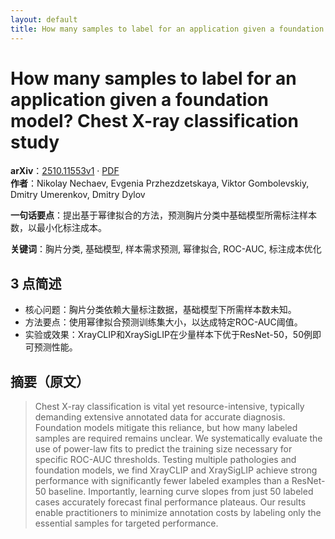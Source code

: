 ```yaml
---
layout: default
title: How many samples to label for an application given a foundation model? Chest X-ray classification study
---
```


# How many samples to label for an application given a foundation model? Chest X-ray classification study
**arXiv**：[2510.11553v1](https://arxiv.org/abs/2510.11553) · [PDF](https://arxiv.org/pdf/2510.11553.pdf)  
**作者**：Nikolay Nechaev, Evgenia Przhezdzetskaya, Viktor Gombolevskiy, Dmitry Umerenkov, Dmitry Dylov  

**一句话要点**：提出基于幂律拟合的方法，预测胸片分类中基础模型所需标注样本数，以最小化标注成本。

**关键词**：胸片分类, 基础模型, 样本需求预测, 幂律拟合, ROC-AUC, 标注成本优化

## 3 点简述
- 核心问题：胸片分类依赖大量标注数据，基础模型下所需样本数未知。
- 方法要点：使用幂律拟合预测训练集大小，以达成特定ROC-AUC阈值。
- 实验或效果：XrayCLIP和XraySigLIP在少量样本下优于ResNet-50，50例即可预测性能。

## 摘要（原文）

> Chest X-ray classification is vital yet resource-intensive, typically
> demanding extensive annotated data for accurate diagnosis. Foundation models
> mitigate this reliance, but how many labeled samples are required remains
> unclear. We systematically evaluate the use of power-law fits to predict the
> training size necessary for specific ROC-AUC thresholds. Testing multiple
> pathologies and foundation models, we find XrayCLIP and XraySigLIP achieve
> strong performance with significantly fewer labeled examples than a ResNet-50
> baseline. Importantly, learning curve slopes from just 50 labeled cases
> accurately forecast final performance plateaus. Our results enable
> practitioners to minimize annotation costs by labeling only the essential
> samples for targeted performance.

